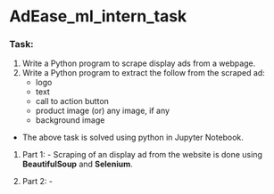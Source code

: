 # AdEase_ml_intern_task

### Task:
1. Write a Python program to scrape display ads from a webpage.
2. Write a Python program to extract the follow from the scraped ad:
    - logo
    - text
    - call to action button
    - product image (or) any image, if any
    - background image

- The above task is solved using python in Jupyter Notebook.
1. Part 1:
        - Scraping of an display ad from the website is done using **BeautifulSoup** and **Selenium**.

2. Part 2:
        - 


